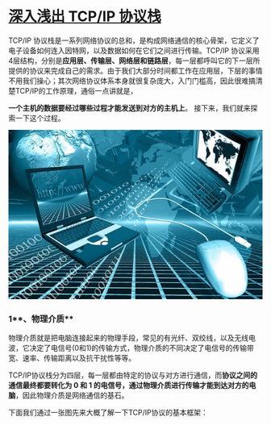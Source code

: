 # [深入浅出 TCP/IP 协议栈](https://www.cnblogs.com/onepixel/p/7092302.html)

TCP/IP 协议栈是一系列网络协议的总和，是构成网络通信的核心骨架，它定义了电子设备如何连入因特网，以及数据如何在它们之间进行传输。TCP/IP 协议采用4层结构，分别是**应用层、传输层、网络层和链路层**，每一层都呼叫它的下一层所提供的协议来完成自己的需求。由于我们大部分时间都工作在应用层，下层的事情不用我们操心；其次网络协议体系本身就很复杂庞大，入门门槛高，因此很难搞清楚TCP/IP的工作原理，通俗一点讲就是，

**一个主机的数据要经过哪些过程才能发送到对方的主机上**。 接下来，我们就来探索一下这个过程。

![](/assets/ip.jpg)

### 1**、物理介质**

物理介质就是把电脑连接起来的物理手段，常见的有光纤、双绞线，以及无线电波，它决定了电信号\(0和1\)的传输方式，物理介质的不同决定了电信号的传输带宽、速率、传输距离以及抗干扰性等等。

TCP/IP协议栈分为四层，每一层都由特定的协议与对方进行通信，而**协议之间的通信最终都要转化为 0 和 1 的电信号，通过物理介质进行传输才能到达对方的电脑**，因此物理介质是网络通信的基石。

下面我们通过一张图先来大概了解一下TCP/IP协议的基本框架：



